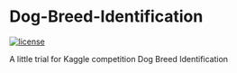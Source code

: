 # Dog-Breed-Identification
[![license](https://img.shields.io/github/license/mashape/apistatus.svg?maxAge=2592000)](https://github.com/fchollet/keras/blob/master/LICENSE)

A little trial for Kaggle competition Dog Breed Identification
